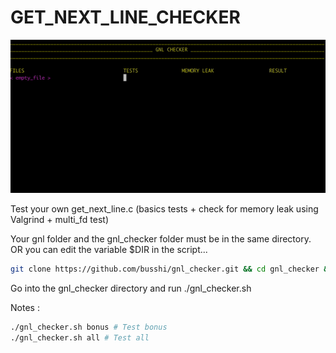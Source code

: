 #  GET_NEXT_LINE_CHECKER

<p align="center">
	<img src="./assets/gnl_checker.gif" >
</p>

Test your own get_next_line.c (basics tests + check for memory leak using Valgrind + multi_fd test)

Your gnl folder and the gnl_checker folder must be in the same directory. OR you can edit the variable $DIR in the script...

```bash
git clone https://github.com/busshi/gnl_checker.git && cd gnl_checker && ./gnl_checker.sh
```

Go into the gnl_checker directory and run ./gnl_checker.sh

Notes :
```bash
./gnl_checker.sh bonus # Test bonus
./gnl_checker.sh all # Test all
```
